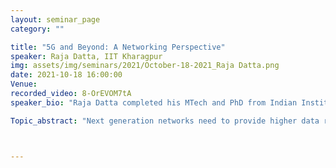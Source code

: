```yaml
---
layout: seminar_page
category: ""

title: "5G and Beyond: A Networking Perspective"
speaker: Raja Datta, IIT Kharagpur
img: assets/img/seminars/2021/October-18-2021_Raja Datta.png
date: 2021-10-18 16:00:00 
Venue: 
recorded_video: 8-OrEVOM7tA
speaker_bio: "Raja Datta completed his MTech and PhD from Indian Institute of Technology Kharagpur and is a now Professor with the Department of Electronics and Electrical Communication Engineering in the same Institute. He is presently the Head of Computer and Informatics Centre and an Ex-Head of G. S. Sanyal School of Telecommunications at Indian Institute of Technology (IIT) Kharagpur. He has more than 100 publications in international journals and conferences. Apart from guiding several doctoral and MS students, he has successfully completed several other projects of national importance sponsored by Ministry of Indian Railways, Indian Space Research Organization (ISRO), Dept of Information Technology, etc. Prof. Datta was the Coordinator for Technical Teachers Training programme from IIT Kharagpur under National Mission on Education through ICT (NMEICT) in which approx. 50 thousand technical teachers across India were trained (The program was conducted from 2013 to 2018 jointly with IIT Bombay). He was the Chairman of the IEEE Kharagpur Section, India in 2014 during which the section received the best small section award in Region 10. His main research interests include 5G networks, vehicular networks, virtual network functions and edge computing, Internet of things, inter-planetary networks, mobile ad hoc and sensor networks, WDM an elastic optical networks."

Topic_abstract: "Next generation networks need to provide higher data rates, increased capacity and enhanced network coverage. Since data network service demands are growing at a rapid pace as compared to the capacity and resources of the underlying technology, the fifth-generation (5G) networks needs to take care of the high volume of data along with various types of its usages. Due to different types of requirements, the 5G network operators need to provide portions of their networks for specific customer uses cases, as for example, the smart phone, the health care unit, the Internet of Things (IoT) unit, the smart home, the connected car, or the smart energy grid. Further, the increased computational cost and time is a big concern and needs to be taken care of by processing the client data at the periphery of the network close to the source. All these gives a new paradigm to the future telecommunication networks. In this talk an overview of the upcoming technology and its few challenges will be discussed."



---
```


